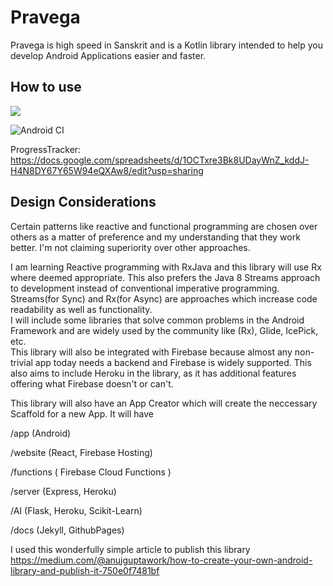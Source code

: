 # Pravega
Pravega is high speed in Sanskrit and is a Kotlin library intended to help you develop Android Applications easier and faster. 

## How to use
[![](https://jitpack.io/v/Nixlord/Pravega-android.svg)](https://jitpack.io/#Nixlord/Pravega-android)
<br/>

![Android CI](https://github.com/Nixlord/pravega-android/workflows/Android%20CI/badge.svg)

ProgressTracker: 
<br />
https://docs.google.com/spreadsheets/d/1OCTxre3Bk8UDayWnZ_kddJ-H4N8DY67Y65W94eQXAw8/edit?usp=sharing


## Design Considerations
Certain patterns like reactive and functional programming are chosen over others as a matter of preference and my understanding that they work better. I'm not claiming superiority over other approaches.
<br/>

I am learning Reactive programming with RxJava and this library will use Rx where deemed appropriate. This also prefers the Java 8 Streams approach to development instead of conventional imperative programming. Streams(for Sync) and Rx(for Async) are approaches which increase code readability as well as functionality.
<br/>
I will include some libraries that solve common problems in the Android Framework and are widely used by the community like (Rx), Glide, IcePick, etc.
<br/>
This library will also be integrated with Firebase because almost any non-trivial app today needs a backend and Firebase is widely supported. This also aims to include Heroku in the library, as it has additional features offering what Firebase doesn't or can't.
<br/>

This library will also have an App Creator which will create the neccessary Scaffold for a new App. It will have 
 <br/>
 
 /app (Android) 
 <br/>
 
 /website (React, Firebase Hosting) 
 <br/>
 
 /functions ( Firebase Cloud Functions )
 <br/>
 
 /server (Express, Heroku)
 <br/>
 
 /AI (Flask, Heroku, Scikit-Learn) 
 <br/>
 
 /docs (Jekyll, GithubPages) 
 <br/>

I used this wonderfully simple article to publish this library
<br/>
https://medium.com/@anujguptawork/how-to-create-your-own-android-library-and-publish-it-750e0f7481bf
